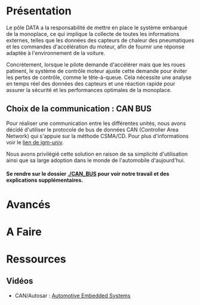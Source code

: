 # Présentation

Le pôle DATA a la responsabilité de mettre en place le système embarqué de la monoplace, ce qui implique la collecte de toutes les informations externes, telles que les données des capteurs de chaleur des pneumatiques et les commandes d'accélération du moteur, afin de fournir une réponse adaptée à l'environnement de la voiture.

Concrètement, lorsque le pilote demande d'accélérer mais que les roues patinent, le système de contrôle moteur ajuste cette demande pour éviter les pertes de contrôle, comme le tête-à-queue. Cela nécessite une analyse en temps réel des données des capteurs et une réaction rapide pour assurer la sécurité et les performances optimales de la monoplace.




## Choix de la communication : CAN BUS

Pour réaliser une communication entre les différentes unités, nous avons décidé d'utiliser le protocole de bus de données CAN (Controller Area Network) qui s'appuie sur la méthode CSMA/CD.
Pour plus d'informations voir le [lien de igm-univ](https://www-igm.univ-mlv.fr/~dr/XPOSE2009/BusCAN/index.html).

Nous avons privilégié cette solution en raison de sa simplicité d'utilisation ainsi que sa large adoption dans le monde de l'automobile d'aujourd'hui.

#### Se rendre sur le dossier [./CAN_BUS](https://github.com/LucasThTrT/N7RT_Data/tree/main/Embedded_System/CAN_BUS) pour voir notre travail et des explications supplémentaires.



# Avancés

# A Faire

# Ressources

## Vidéos

- CAN/Autosar : [Automotive Embedded Systems](https://www.youtube.com/playlist?list=PLvRkgRDxp5cqQE50te4IAMqggg-AtKbkf)
